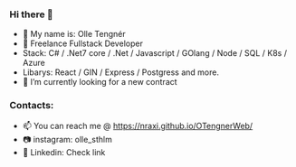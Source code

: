 ### Hi there 👋

- 👋 My name is: Olle Tengnér
- 👀 Freelance Fullstack Developer
- Stack: C# / .Net7 core / .Net / Javascript / GOlang / Node / SQL / K8s / Azure
- Libarys: React / GIN / Express / Postgress and more. 
- 🌱  I’m currently looking for a new contract

### Contacts: 
- 📫 You can reach me @ https://nraxi.github.io/OTengnerWeb/
- 📷 instagram: olle_sthlm
- 🔗 Linkedin: Check link

<!--
**Nraxi/Nraxi** is a ✨ _special_ ✨ repository because its `README.md` (this file) appears on your GitHub profile.

Here are some ideas to get you started:

- 🔭 I’m currently working on ...
- 🌱 I’m currently learning ...
- 👯 I’m looking to collaborate on ...
- 🤔 I’m looking for help with ...
- 💬 Ask me about ...
- 📫 How to reach me: ...
- 😄 Pronouns: ...
- ⚡ Fun fact: ...
-->
